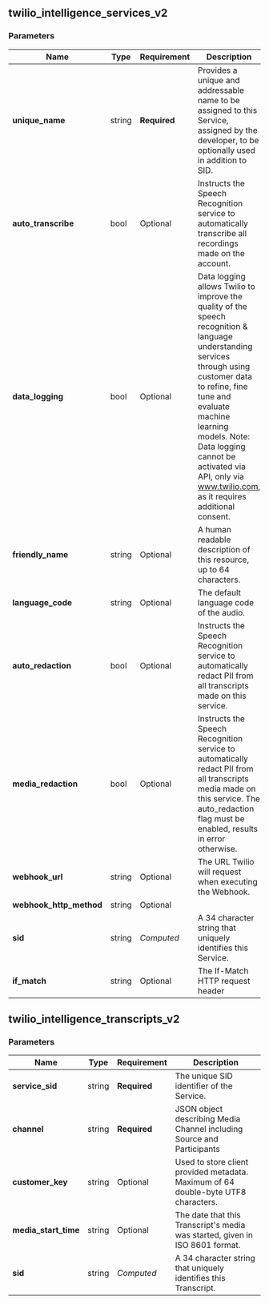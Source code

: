 
## twilio_intelligence_services_v2

### Parameters

Name | Type | Requirement | Description
--- | --- | --- | ---
**unique_name** | string | **Required** | Provides a unique and addressable name to be assigned to this Service, assigned by the developer, to be optionally used in addition to SID.
**auto_transcribe** | bool | Optional | Instructs the Speech Recognition service to automatically transcribe all recordings made on the account.
**data_logging** | bool | Optional | Data logging allows Twilio to improve the quality of the speech recognition & language understanding services through using customer data to refine, fine tune and evaluate machine learning models. Note: Data logging cannot be activated via API, only via www.twilio.com, as it requires additional consent.
**friendly_name** | string | Optional | A human readable description of this resource, up to 64 characters.
**language_code** | string | Optional | The default language code of the audio.
**auto_redaction** | bool | Optional | Instructs the Speech Recognition service to automatically redact PII from all transcripts made on this service.
**media_redaction** | bool | Optional | Instructs the Speech Recognition service to automatically redact PII from all transcripts media made on this service. The auto_redaction flag must be enabled, results in error otherwise.
**webhook_url** | string | Optional | The URL Twilio will request when executing the Webhook.
**webhook_http_method** | string | Optional | 
**sid** | string | *Computed* | A 34 character string that uniquely identifies this Service.
**if_match** | string | Optional | The If-Match HTTP request header

## twilio_intelligence_transcripts_v2

### Parameters

Name | Type | Requirement | Description
--- | --- | --- | ---
**service_sid** | string | **Required** | The unique SID identifier of the Service.
**channel** | string | **Required** | JSON object describing Media Channel including Source and Participants
**customer_key** | string | Optional | Used to store client provided metadata. Maximum of 64 double-byte UTF8 characters.
**media_start_time** | string | Optional | The date that this Transcript's media was started, given in ISO 8601 format.
**sid** | string | *Computed* | A 34 character string that uniquely identifies this Transcript.

